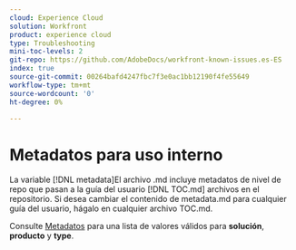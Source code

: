 ```yaml
---
cloud: Experience Cloud
solution: Workfront
product: experience cloud
type: Troubleshooting
mini-toc-levels: 2
git-repo: https://github.com/AdobeDocs/workfront-known-issues.es-ES
index: true
source-git-commit: 00264bafd4247fbc7f3e0ac1bb12190f4fe55649
workflow-type: tm+mt
source-wordcount: '0'
ht-degree: 0%

---
```



# Metadatos para uso interno

La variable [!DNL metadata]El archivo .md incluye metadatos de nivel de repo que pasan a la guía del usuario [!DNL TOC.md] archivos en el repositorio. Si desea cambiar el contenido de metadata.md para cualquier guía del usuario, hágalo en cualquier archivo TOC.md.

Consulte [Metadatos](https://experienceleague.adobe.com/docs/authoring-guide-exl/using/editing/user-guide-setup/metadata.html) para una lista de valores válidos para **solución**, **producto** y **type**.
